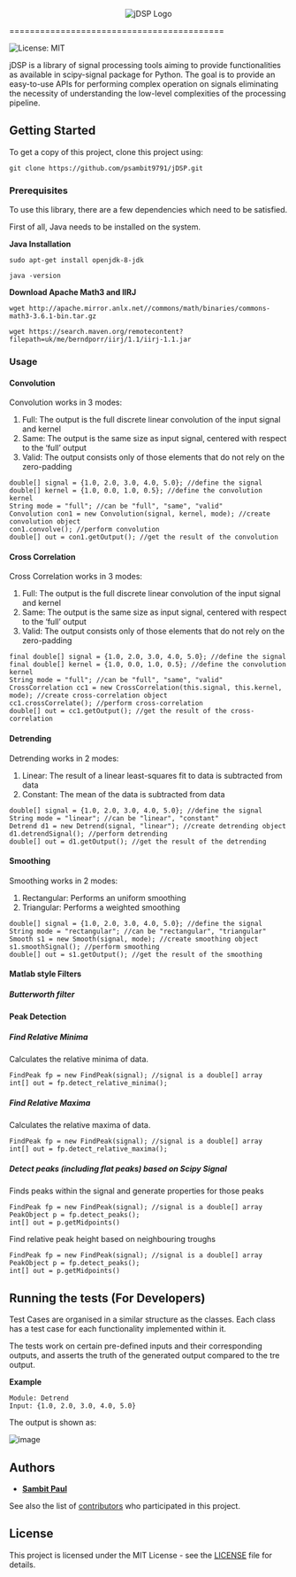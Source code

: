 <p align="center">
  <img src="https://github.com/psambit9791/jDSP/blob/master/res/img/jDSP_logo.png" alt="jDSP Logo"/>
</p>
==========================================

![License: MIT](https://img.shields.io/badge/License-MIT-blue.svg?style=plastic)

jDSP is a library of signal processing tools aiming to provide functionalities as available in scipy-signal package for 
Python. The goal is to provide an easy-to-use APIs for performing complex operation on signals eliminating the necessity of
understanding the low-level complexities of the processing pipeline.

## Getting Started

To get a copy of this project, clone this project using:

```
git clone https://github.com/psambit9791/jDSP.git
```

### Prerequisites

To use this library, there are a few dependencies which need to be satisfied.

First of all, Java needs to be installed on the system.

**Java Installation**
```
sudo apt-get install openjdk-8-jdk

java -version
```

**Download Apache Math3 and IIRJ**
```
wget http://apache.mirror.anlx.net//commons/math/binaries/commons-math3-3.6.1-bin.tar.gz

wget https://search.maven.org/remotecontent?filepath=uk/me/berndporr/iirj/1.1/iirj-1.1.jar
```

### Usage

#### Convolution

Convolution works in 3 modes:
1. Full: The output is the full discrete linear convolution of the input signal and kernel
2. Same: The output is the same size as input signal, centered with respect to the ‘full’ output
3. Valid: The output consists only of those elements that do not rely on the zero-padding

```
double[] signal = {1.0, 2.0, 3.0, 4.0, 5.0}; //define the signal 
double[] kernel = {1.0, 0.0, 1.0, 0.5}; //define the convolution kernel
String mode = "full"; //can be "full", "same", "valid"
Convolution con1 = new Convolution(signal, kernel, mode); //create convolution object
con1.convolve(); //perform convolution
double[] out = con1.getOutput(); //get the result of the convolution
```

#### Cross Correlation

Cross Correlation works in 3 modes:
1. Full: The output is the full discrete linear convolution of the input signal and kernel
2. Same: The output is the same size as input signal, centered with respect to the ‘full’ output
3. Valid: The output consists only of those elements that do not rely on the zero-padding

```
final double[] signal = {1.0, 2.0, 3.0, 4.0, 5.0}; //define the signal 
final double[] kernel = {1.0, 0.0, 1.0, 0.5}; //define the convolution kernel
String mode = "full"; //can be "full", "same", "valid"
CrossCorrelation cc1 = new CrossCorrelation(this.signal, this.kernel, mode); //create cross-correlation object
cc1.crossCorrelate(); //perform cross-correlation
double[] out = cc1.getOutput(); //get the result of the cross-correlation
```

#### Detrending

Detrending works in 2 modes:
1. Linear: The result of a linear least-squares fit to data is subtracted from data
2. Constant: The mean of the data is subtracted from data

```
double[] signal = {1.0, 2.0, 3.0, 4.0, 5.0}; //define the signal 
String mode = "linear"; //can be "linear", "constant"
Detrend d1 = new Detrend(signal, "linear"); //create detrending object
d1.detrendSignal(); //perform detrending
double[] out = d1.getOutput(); //get the result of the detrending
```

#### Smoothing

Smoothing works in 2 modes:
1. Rectangular: Performs an uniform smoothing
2. Triangular: Performs a weighted smoothing

```
double[] signal = {1.0, 2.0, 3.0, 4.0, 5.0}; //define the signal 
String mode = "rectangular"; //can be "rectangular", "triangular"
Smooth s1 = new Smooth(signal, mode); //create smoothing object
s1.smoothSignal(); //perform smoothing
double[] out = s1.getOutput(); //get the result of the smoothing
```

#### Matlab style Filters

##### Butterworth filter



#### Peak Detection

##### Find Relative Minima
Calculates the relative minima of data.

```
FindPeak fp = new FindPeak(signal); //signal is a double[] array
int[] out = fp.detect_relative_minima();
```

##### Find Relative Maxima
Calculates the relative maxima of data.

```
FindPeak fp = new FindPeak(signal); //signal is a double[] array
int[] out = fp.detect_relative_maxima();
```

##### Detect peaks (including flat peaks) based on Scipy Signal
Finds peaks within the signal and generate properties for those peaks

```
FindPeak fp = new FindPeak(signal); //signal is a double[] array
PeakObject p = fp.detect_peaks();
int[] out = p.getMidpoints()
```

Find relative peak height based on neighbouring troughs

```
FindPeak fp = new FindPeak(signal); //signal is a double[] array
PeakObject p = fp.detect_peaks();
int[] out = p.getMidpoints()
```

## Running the tests (For Developers)

Test Cases are organised in a similar structure as the classes.
Each class has a test case for each functionality implemented within it.

The tests work on certain pre-defined inputs and their corresponding outputs, and asserts the truth of the 
generated output compared to the tre output.

**Example**
```
Module: Detrend
Input: {1.0, 2.0, 3.0, 4.0, 5.0}
```

The output is shown as:

![image](https://github.com/psambit9791/jDSP/blob/master/res/img/SigTest.png)

<!---
## Deployment

Add additional notes about how to deploy this on a live system

## Built With

* [Dropwizard](http://www.dropwizard.io/1.0.2/docs/) - The web framework used
* [Maven](https://maven.apache.org/) - Dependency Management
* [ROME](https://rometools.github.io/rome/) - Used to generate RSS Feeds

## Contributing

Please read [CONTRIBUTING.md](https://gist.github.com/PurpleBooth/b24679402957c63ec426) for details on our code of conduct, and the process for submitting pull requests to us.


## Versioning

We use [SemVer](http://semver.org/) for versioning. For the versions available, see the [tags on this repository](https://github.com/your/project/tags). 
--->

## Authors

* [**Sambit Paul**](https://github.com/psambit9791)

See also the list of [contributors](https://github.com/psambit9791/jDSP/contributors) who participated in this project.

## License

This project is licensed under the MIT License - see the [LICENSE](LICENSE) file for details.
